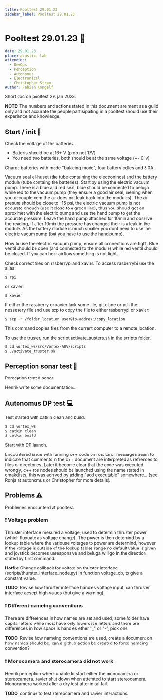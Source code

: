 ```yaml
---
title: Pooltest 29.01.23
sidebar_label: Pooltest 29.01.23
---
```


# Pooltest 29.01.23 :whale:

```yaml
date: 29.01.23
place: acustics lab
attendies:
  - DevOps
  - Perception
  - Autonomus
  - Electronical
  - Christopher Strøm
Author: Fabian Kongelf
```

Short doc on pooltest 29. jan 2023.

**NOTE:** The numbers and actions stated in this document are ment as a guild only and not accurate the people partisipaiting in a pooltest should use their experience and knowledge.

## Start / init :runner:

Check the voltage of the batteries.

- Batteris should be at 16+ V (prob not 17V)
- You need two batteries, both should be at the same voltage (+- 0.1v)

Charge batteries with mode "balacing mode", four battery celles and 3.0A.

Vacuum seal el-huset (the tube containing the electronincs) and the battery module (tube containg the batteries). Start by using the electric vacuum pump. There is a blue and red seal, blue should be connected to beluga while red to the vacuum pump (they ensure a good air seal, mening when you decouple dem the air does not leak back into the modules). The air presure should be close to -15 psi, the electric vacuum pump is not accurate enough (use it close to a green line), thus you should get an aproximet with the electric pump and use the hand pump to get the accurate pressure. Leave the hand pump attached for 10min and observe the reading, if after 10min the pressure has changed their is a leak in the module. As the battery module is much smaller you dont need to use the electric vacum pump (but you have to use the hand pump).

How to use the electric vacuum pump, ensure all connections are tight. Blue ventil should be open (and connected to the module) while red ventil should be closed. If you can hear airflow something is not tight.

Check correct files on rasberrypi and xavier. To access rasberrybi use the alias:

```bash
$ rpi
```

or xavier:

```bash
$ xavier
```

If either the rassberry or xavier lack some file, git clone or pull the nessesery file and use scp to copy the file to either rasberrypi or xavier:

```bash
$ scp -r /folder_location user@ip-addres:/copy_location
```

This command copies files from the current computer to a remote location.

To use the truster, run the script activate_trusters.sh in the scripts folder.

```bash
$ cd vortex_ws/src/Vortex-AUV/scripts
$ ./activate_truster.sh
```

## Perception sonar test :eyes:

Perception tested sonar.

Henrik write some documentation...

## Autonomus DP test :computer:

Test started with catkin clean and build.

```bash
$ cd vortex_ws
$ catkin clean
$ catkin build
```

Start with DP launch.

Encountered issue with running c++ code on ros. Error messages seam to indicate that comments in the c++ document are interpreted as refrences to files or directories. Later it become clear that the code was executed wrongly, c++ ros nodes should be launched using the name stated in cmakelists, this was achived by adding "add executable" somewhere... (see Ronja at autonomus or Christopher for more details).

## Problems :warning:

Problemes encounterd at pooltest.

### :exclamation: Voltage problem

Thruster interface mesured a voltage, used to determin thruster power (which fluxuate as voltage change). The power is then detemind by a lookup table where the variouse voltages to power are determind, however if the voltage is outside of the lookup tables range no default value is given and joystick becomes unresponsive and beluga will go in the direction stated by first command.

**Hotfix:** Change callback for voltate on thurster interface (scripts/thurster_interface_node.py) in function voltage_cb, to give a constant value.

**TODO:** Revise how thruster interface handles voltage input, can thruster interface acsept high values (but give a warning).

### :exclamation: Different nameing conventions

There are differences in how names are set and used, some folder have capital letters while most have only lowercase letters and there are differences in how space is handles ether "_" or "-", pick one.

**TODO:** Revise how nameing conventions are used, create a document on how names should be, can a github action be created to force nameing convention?

### :exclamation: Monocamera and sterocamera did not work

Henrik perception where unable to start either the monocamera or stereocamera. xavier shut down when attemted to start stereocamera.
Monocamera worked after a dry test after inital fail.

**TODO:** continue to test stereocamera and xavier interactions.
